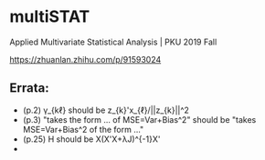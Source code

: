 # multiSTAT
Applied Multivariate Statistical Analysis | PKU 2019 Fall

https://zhuanlan.zhihu.com/p/91593024

## Errata:
- (p.2) γ_{kℓ} should be z_{k}'x_{ℓ}/||z_{k}||^2
- (p.3) "takes the form ... of MSE=Var+Bias^2" should be "takes MSE=Var+Bias^2 of the form ..."
- (p.25) H should be X(X'X+λJ)^{-1}X'
- 
